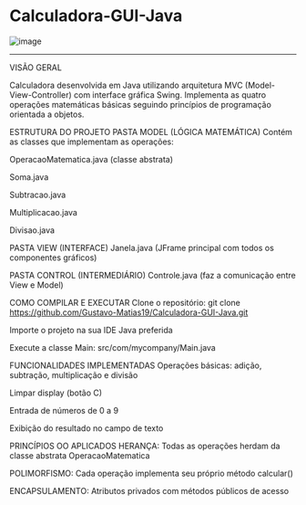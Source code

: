 ﻿# Calculadora-GUI-Java

![image](https://github.com/user-attachments/assets/42f62252-5a04-475b-b8f8-8ef3f8e04bc7)

-------------------------------------------------------------------------------------------------------------


VISÃO GERAL

Calculadora desenvolvida em Java utilizando arquitetura MVC (Model-View-Controller) com interface gráfica Swing. Implementa as quatro operações matemáticas básicas seguindo princípios de programação orientada a objetos.

ESTRUTURA DO PROJETO
PASTA MODEL (LÓGICA MATEMÁTICA)
Contém as classes que implementam as operações:

OperacaoMatematica.java (classe abstrata)

Soma.java

Subtracao.java

Multiplicacao.java

Divisao.java

PASTA VIEW (INTERFACE)
Janela.java (JFrame principal com todos os componentes gráficos)

PASTA CONTROL (INTERMEDIÁRIO)
Controle.java (faz a comunicação entre View e Model)

COMO COMPILAR E EXECUTAR
Clone o repositório:
git clone https://github.com/Gustavo-Matias19/Calculadora-GUI-Java.git

Importe o projeto na sua IDE Java preferida

Execute a classe Main:
src/com/mycompany/Main.java

FUNCIONALIDADES IMPLEMENTADAS
Operações básicas: adição, subtração, multiplicação e divisão

Limpar display (botão C)

Entrada de números de 0 a 9

Exibição do resultado no campo de texto

PRINCÍPIOS OO APLICADOS
HERANÇA: Todas as operações herdam da classe abstrata OperacaoMatematica

POLIMORFISMO: Cada operação implementa seu próprio método calcular()

ENCAPSULAMENTO: Atributos privados com métodos públicos de acesso


